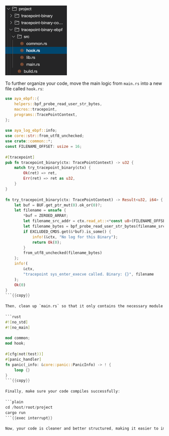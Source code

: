 ![screenshot of explorer](../../img/screenshot-explorer-hook.png)

To further organize your code, move the main logic from `main.rs` into a new file called `hook.rs`:

```rust
use aya_ebpf::{
    helpers::bpf_probe_read_user_str_bytes,
    macros::tracepoint,
    programs::TracePointContext,
};

use aya_log_ebpf::info;
use core::str::from_utf8_unchecked;
use crate::common::*;
const FILENAME_OFFSET: usize = 16;

#[tracepoint]
pub fn tracepoint_binary(ctx: TracePointContext) -> u32 {
    match try_tracepoint_binary(ctx) {
        Ok(ret) => ret,
        Err(ret) => ret as u32,
    }
}

fn try_tracepoint_binary(ctx: TracePointContext) -> Result<u32, i64> {
    let buf = BUF.get_ptr_mut(0).ok_or(0)?;
    let filename = unsafe {
        *buf = ZEROED_ARRAY;
        let filename_src_addr = ctx.read_at::<*const u8>(FILENAME_OFFSET)?;
        let filename_bytes = bpf_probe_read_user_str_bytes(filename_src_addr, &mut *buf)?;
        if EXCLUDED_CMDS.get(&*buf).is_some() {
            info!(&ctx, "No log for this Binary");
            return Ok(0);
        }
        from_utf8_unchecked(filename_bytes)
    };
    info!(
        &ctx,
        "tracepoint sys_enter_execve called. Binary: {}", filename
    );
    Ok(0)
}
```{{copy}}

Then, clean up `main.rs` so that it only contains the necessary module declarations and panic handler:

```rust
#![no_std]
#![no_main]

mod common;
mod hook;

#[cfg(not(test))]
#[panic_handler]
fn panic(_info: &core::panic::PanicInfo) -> ! {
    loop {}
}
```{{copy}}

Finally, make sure your code compiles successfully:

```plain
cd /host/root/project
cargo run
```{{exec interrupt}}

Now, your code is cleaner and better structured, making it easier to implement tail calls efficiently. 
